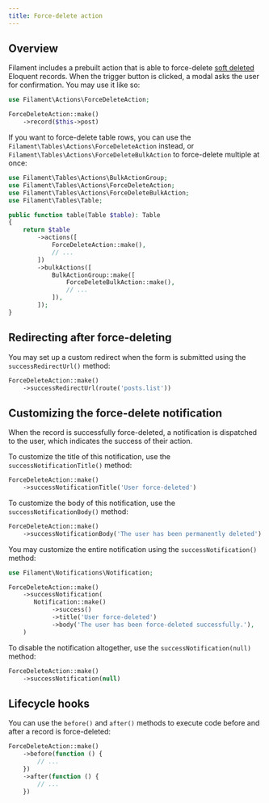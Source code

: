 ```yaml
---
title: Force-delete action
---
```


## Overview

Filament includes a prebuilt action that is able to force-delete [soft deleted](https://laravel.com/docs/eloquent#soft-deleting) Eloquent records. When the trigger button is clicked, a modal asks the user for confirmation. You may use it like so:

```php
use Filament\Actions\ForceDeleteAction;

ForceDeleteAction::make()
    ->record($this->post)
```

If you want to force-delete table rows, you can use the `Filament\Tables\Actions\ForceDeleteAction` instead, or `Filament\Tables\Actions\ForceDeleteBulkAction` to force-delete multiple at once:

```php
use Filament\Tables\Actions\BulkActionGroup;
use Filament\Tables\Actions\ForceDeleteAction;
use Filament\Tables\Actions\ForceDeleteBulkAction;
use Filament\Tables\Table;

public function table(Table $table): Table
{
    return $table
        ->actions([
            ForceDeleteAction::make(),
            // ...
        ])
        ->bulkActions([
            BulkActionGroup::make([
                ForceDeleteBulkAction::make(),
                // ...
            ]),
        ]);
}
```

## Redirecting after force-deleting

You may set up a custom redirect when the form is submitted using the `successRedirectUrl()` method:

```php
ForceDeleteAction::make()
    ->successRedirectUrl(route('posts.list'))
```

## Customizing the force-delete notification

When the record is successfully force-deleted, a notification is dispatched to the user, which indicates the success of their action.

To customize the title of this notification, use the `successNotificationTitle()` method:

```php
ForceDeleteAction::make()
    ->successNotificationTitle('User force-deleted')
```

To customize the body of this notification, use the `successNotificationBody()` method:

```php
ForceDeleteAction::make()
    ->successNotificationBody('The user has been permanently deleted')
```

You may customize the entire notification using the `successNotification()` method:

```php
use Filament\Notifications\Notification;

ForceDeleteAction::make()
    ->successNotification(
       Notification::make()
            ->success()
            ->title('User force-deleted')
            ->body('The user has been force-deleted successfully.'),
    )
```

To disable the notification altogether, use the `successNotification(null)` method:

```php
ForceDeleteAction::make()
    ->successNotification(null)
```

## Lifecycle hooks

You can use the `before()` and `after()` methods to execute code before and after a record is force-deleted:

```php
ForceDeleteAction::make()
    ->before(function () {
        // ...
    })
    ->after(function () {
        // ...
    })
```

